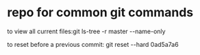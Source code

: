 # repo for common git commands



to view all current files:git ls-tree -r master --name-only

to reset before a previous commit: git reset --hard 0ad5a7a6
